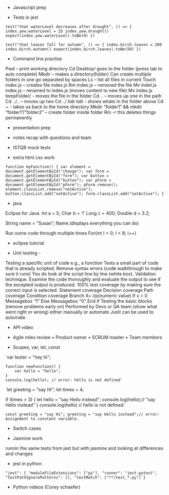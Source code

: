 * Javascript prep

* Tests in jest

`test("that waterLevel decreases after drought", () => {
    index.yew.waterLevel = 25
    index.yew.drought()
    expect(index.yew.waterLevel).toBe(0)
})`

`test("that leaves fall for autumn", () => {
    index.birch.leaves = 200
    index.birch.autumn()
    expect(index.birch.leaves).toBe(50)
})`



* Command line practise

Pwd – print working directory
Cd Desktop/ goes to the folder (press tab to auto complete)
Mkdir – makes a directory(folder) Can create multiple folders in one go separated by spaces
Ls – list all files in current
Touch index.js – creates file index.js
Rm index.js – removed the file
Mv indet.js index.js – renamed to index.js (moves content to new file)
Mv index.js tempFolder/ - moves the file in the folder
Cd .. – moves up one in the path
Cd ../.. – moves up two
Cd ../ *tab tab* - shows whats in the folder above
Cd ~ - takes us back to the home directory
Mkdir “folder1” && mkdir “folder1”/”folder2” – create folder inside folder
Rm -r this deletes things permanently 

* presentation prep

* notes recap with questions and team

* ISTQB mock tests

* extra html css work 

`function myFunction() {
    var element = document.getElementById("change");
    var form = document.getElementById("form");
    var button = document.getElementById("button");
    var pForm = document.getElementById("pForm");
    pForm.remove();
    element.classList.remove("notActive");
    button.classList.add("notActive");
    form.classList.add("notActive");
  }`



* java

Eclipse for Java. 
Int a = 5; 
Char b = ‘I’
Long c = 400;
Double d = 3.2;

String name = “Susan”;
Name.(displays everything you can do)

Run some code through multiple times 
For(int I = 0; I < 8; i++)


* eclipse tutorial

* Unit testing - 

Testing a specific unit of code e.g., a function
Tests a small part of code that is already scripted. Remove syntax errors (code walkthrough to make sure it runs) 
You do look at the script line by line (white box). 
Validation technique. Examine the code thoroughly and evaluate the output to see if the excepted output is produced. 
100% test coverage by making sure the correct input is selected. 
Statement coverage
Decision coverage 
Path coverage
Condition coverage
Branch
X= i/p(numeric value)
If x > 0 
Messagebox “1”
Else
Messagebox “0”
End if 
Testing the basic blocks (remove problems early on) 
Performed by Devs or QA team (show what went right or wrong) either manually or automate
Junit can be used to automate. 

* API video

* Agile roles review 
•	Product owner
•	SCRUM master
•	Team members

* Scopes, var, let, const

`var tester = "hey hi";
    
    function newFunction() {
        var hello = "hello";
    }
    console.log(hello); // error: hello is not defined`

`let greeting = "say Hi";
   let times = 4;

   if (times > 3) {
        let hello = "say Hello instead";
        console.log(hello);// "say Hello instead"
    }
   console.log(hello) // hello is not defined`

`const greeting = "say Hi";
    greeting = "say Hello instead";// error: Assignment to constant variable. `

* Switch cases

* Jasmine work

runnin the same tests from jest but with jasmine and looking at differences and changes

* jest in python

`"jest": {
    "moduleFileExtensions": ["py"],
    "runner": "jest-pytest",
    "testPathIgnorePatterns": [],
    "testMatch": ["**/test_*.py"]
}`

* Python videos (Corey schaefer)

